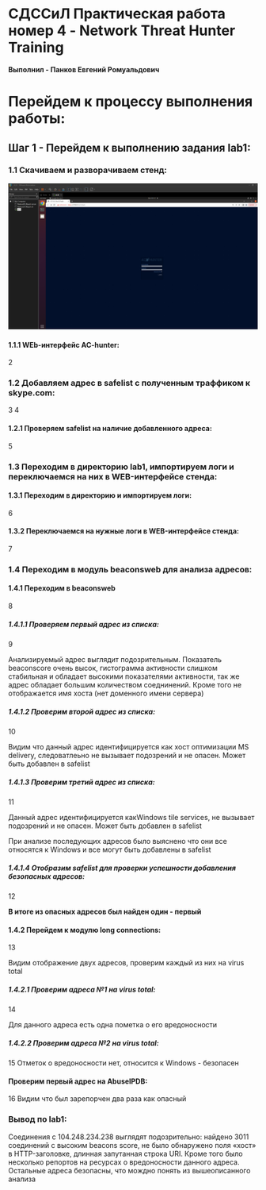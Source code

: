 # **СДССиЛ Практическая работа номер 4 - Network Threat Hunter Training**
**Выполнил - Панков Евгений Ромуальдович**
# **Перейдем к процессу выполнения работы:**
## **Шаг 1 - Перейдем к выполнению задания lab1:**
### **1.1 Скачиваем и разворачиваем стенд:**
![image](Screenshots/1.png)
#### **1.1.1 WEb-интерфейс AC-hunter:**
2

### **1.2 Добавляем адрес в safelist с полученным траффиком к skype.com:**
3
4

#### **1.2.1 Проверяем safelist на наличие добавленного адреса:**
5

### **1.3 Переходим в директорию lab1, импортируем логи и переключаемся на них в WEB-интерфейсе стенда:**
#### **1.3.1 Переходим в директорию и импортируем логи:**
6

#### **1.3.2 Переключаемся на нужные логи в WEB-интерфейсе стенда:**
7

### **1.4 Переходим в модуль beaconsweb для анализа адресов:**

#### **1.4.1 Переходим в beaconsweb**
8

##### **1.4.1.1 Проверяем первый адрес из списка:**
9

Анализируемый адрес выглядит подозрительным. Показатель beaconscore очень высок, гистограмма активности слишком стабильная и обладает высокими показателями активности, так же адрес обладает большим количеством соеднинений. Кроме того не отображается имя хоста (нет доменного имени сервера)

##### **1.4.1.2 Проверим второй адрес из списка:**
10

Видим что данный адрес идентифицируется как хост оптимизации MS delivery, следоватлеьно не вызывает подозрений и не опасен. Может быть добавлен в safelist

##### **1.4.1.3 Проверим третий адрес из списка:**
11

Данный адрес идентифицируется какWindows tile services, не вызывает подозрений и не опасен. Может быть добавлен в safelist

При анализе последующих адресов было выяснено что они все относятся к Windows и все могут быть добавлены в safelist

##### **1.4.1.4 Отобразим safelist для проверки успешности добавления безопасных адресов:**
12

**В итоге из опасных адресов был найден один - первый**

#### **1.4.2 Перейдем к модулю long connections:**
13

Видим отображение двух адресов, проверим каждый из них на virus total

##### **1.4.2.1 Проверим адреса №1 на virus total:**
14

Для данного адреса есть одна пометка о его вредоносности

##### **1.4.2.2 Проверим адреса №2 на virus total:**
15
Отметок о вредоносности нет, относится к Windows - безопасен

#### **Проверим первый адрес на AbuseIPDB:**
16
Видим что был зарепорчен два раза как опасный
### **Вывод по lab1:**
Соединения с 104.248.234.238 выглядят подозрительно: найдено 3011 соединений с высоким beacons score, не было обнаружено поля «хост» в HTTP-заголовке, длинная запутанная строка URI. Кроме того было несколько репортов на ресурсах о вредоносности данного адреса. Остальные адреса безопасны, что мождно понять из вышеописанного анализа
